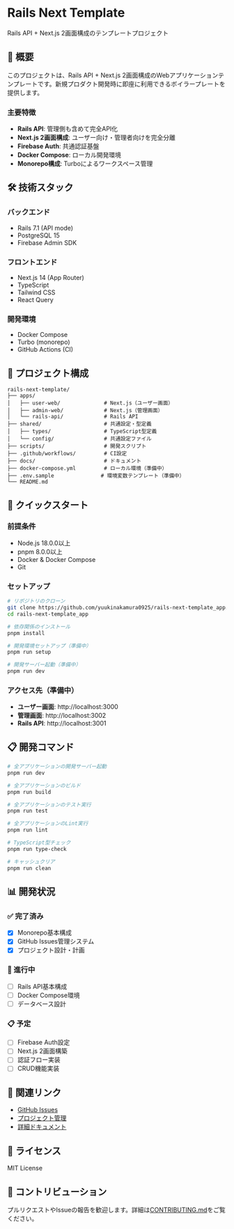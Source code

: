 # Rails Next Template

Rails API + Next.js 2画面構成のテンプレートプロジェクト

## 🎯 概要

このプロジェクトは、Rails API + Next.js 2画面構成のWebアプリケーションテンプレートです。新規プロダクト開発時に即座に利用できるボイラープレートを提供します。

### 主要特徴

- **Rails API**: 管理側も含めて完全API化
- **Next.js 2画面構成**: ユーザー向け・管理者向けを完全分離
- **Firebase Auth**: 共通認証基盤
- **Docker Compose**: ローカル開発環境
- **Monorepo構成**: Turboによるワークスペース管理

## 🛠️ 技術スタック

### バックエンド
- Rails 7.1 (API mode)
- PostgreSQL 15
- Firebase Admin SDK

### フロントエンド
- Next.js 14 (App Router)
- TypeScript
- Tailwind CSS
- React Query

### 開発環境
- Docker Compose
- Turbo (monorepo)
- GitHub Actions (CI)

## 📁 プロジェクト構成

```
rails-next-template/
├── apps/
│   ├── user-web/              # Next.js（ユーザー画面）
│   ├── admin-web/             # Next.js（管理画面）
│   └── rails-api/             # Rails API
├── shared/                    # 共通設定・型定義
│   ├── types/                 # TypeScript型定義
│   └── config/                # 共通設定ファイル
├── scripts/                   # 開発スクリプト
├── .github/workflows/         # CI設定
├── docs/                      # ドキュメント
├── docker-compose.yml         # ローカル環境（準備中）
├── .env.sample               # 環境変数テンプレート（準備中）
└── README.md
```

## 🚀 クイックスタート

### 前提条件

- Node.js 18.0.0以上
- pnpm 8.0.0以上
- Docker & Docker Compose
- Git

### セットアップ

```bash
# リポジトリのクローン
git clone https://github.com/yuukinakamura0925/rails-next-template_app.git
cd rails-next-template_app

# 依存関係のインストール
pnpm install

# 開発環境セットアップ（準備中）
pnpm run setup

# 開発サーバー起動（準備中）
pnpm run dev
```

### アクセス先（準備中）

- **ユーザー画面**: http://localhost:3000
- **管理画面**: http://localhost:3002
- **Rails API**: http://localhost:3001

## 📋 開発コマンド

```bash
# 全アプリケーションの開発サーバー起動
pnpm run dev

# 全アプリケーションのビルド
pnpm run build

# 全アプリケーションのテスト実行
pnpm run test

# 全アプリケーションのLint実行
pnpm run lint

# TypeScript型チェック
pnpm run type-check

# キャッシュクリア
pnpm run clean
```

## 📊 開発状況

### ✅ 完了済み
- [x] Monorepo基本構成
- [x] GitHub Issues管理システム
- [x] プロジェクト設計・計画

### 🚧 進行中
- [ ] Rails API基本構成
- [ ] Docker Compose環境
- [ ] データベース設計

### 📋 予定
- [ ] Firebase Auth設定
- [ ] Next.js 2画面構築
- [ ] 認証フロー実装
- [ ] CRUD機能実装

## 🔗 関連リンク

- [GitHub Issues](https://github.com/yuukinakamura0925/rails-next-template_app/issues)
- [プロジェクト管理](https://github.com/yuukinakamura0925/rails-next-template_app/projects)
- [詳細ドキュメント](./docs/)

## 📝 ライセンス

MIT License

## 🤝 コントリビューション

プルリクエストやIssueの報告を歓迎します。詳細は[CONTRIBUTING.md](./CONTRIBUTING.md)をご覧ください。